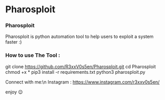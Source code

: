 # Pharosploit
### Pharosploit ###
Pharosploit is python automation tool to help users to exploit a system faster :)
### How to use The Tool :
git clone https://github.com/R3xxV0s5en/Pharosploit.git 
cd Pharosploit
chmod +x *
pip3 install -r requirements.txt
python3 pharosploit.py

Connect with me:\n
Instagram : 
https://www.instagram.com/r3xxv0s5en/

enjoy 😉
